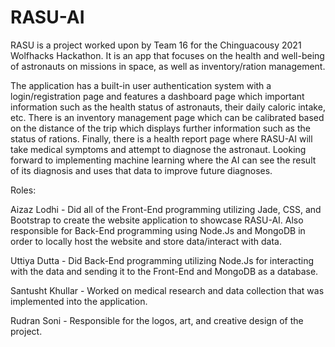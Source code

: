 # RASU-AI
RASU is a project worked upon by Team 16 for the Chinguacousy 2021 Wolfhacks Hackathon. It is an app that focuses on the health and well-being of astronauts on missions in space, as well as inventory/ration management.

The application has a built-in user authentication system with a login/registration page and features a dashboard page which important information such as the health status of astronauts, their daily caloric intake, etc. There is an inventory management page which can be calibrated based on the distance of the trip which displays further information such as the status of rations. Finally, there is a health report page where RASU-AI will take medical symptoms and attempt to diagnose the astronaut. Looking forward to implementing machine learning where the AI can see the result of its diagnosis and uses that data to improve future diagnoses. 


Roles:

Aizaz Lodhi - Did all of the Front-End programming utilizing Jade, CSS, and Bootstrap to create the website application to showcase RASU-AI. Also responsible for Back-End programming using Node.Js and MongoDB in order to locally host the website and store data/interact with data.

Uttiya Dutta - Did Back-End programming utilizing Node.Js for interacting with the data and sending it to the Front-End and MongoDB as a database.

Santusht Khullar - Worked on medical research and data collection that was implemented into the application.

Rudran Soni - Responsible for the logos, art, and creative design of the project. 


